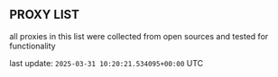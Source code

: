 ## PROXY LIST

all proxies in this list were collected from open sources and tested for functionality

last update: `2025-03-31 10:20:21.534095+00:00` UTC